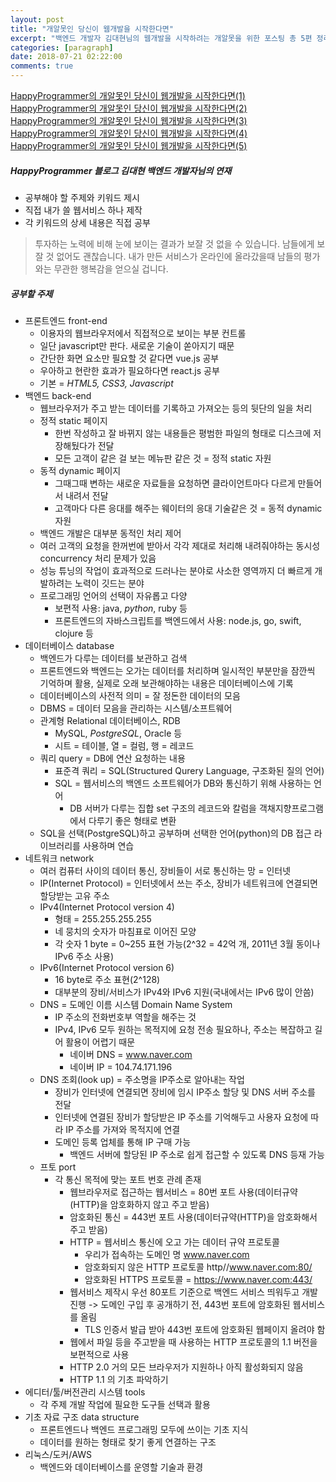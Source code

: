 ```yaml
---
layout: post
title: "개알못인 당신이 웹개발을 시작한다면"
excerpt: "백엔드 개발자 김대현님의 웹개발을 시작하려는 개알못을 위한 포스팅 총 5편 정리<br/>https://medium.com/happyprogrammer-in-jeju/%EA%B0%9C%EC%95%8C%EB%AA%BB%EC%9D%B8-%EB%8B%B9%EC%8B%A0%EC%9D%B4-%EC%9B%B9%EA%B0%9C%EB%B0%9C%EC%9D%84-%EC%8B%9C%EC%9E%91%ED%95%9C%EB%8B%A4%EB%A9%B4-1-9415c014a130"
categories: [paragraph]
date: 2018-07-21 02:22:00
comments: true
---
```


[HappyProgrammer의 개알못인 당신이 웹개발을 시작한다면(1)](https://medium.com/happyprogrammer-in-jeju/%EA%B0%9C%EC%95%8C%EB%AA%BB%EC%9D%B8-%EB%8B%B9%EC%8B%A0%EC%9D%B4-%EC%9B%B9%EA%B0%9C%EB%B0%9C%EC%9D%84-%EC%8B%9C%EC%9E%91%ED%95%9C%EB%8B%A4%EB%A9%B4-1-9415c014a130)
[HappyProgrammer의 개알못인 당신이 웹개발을 시작한다면(2)](https://medium.com/happyprogrammer-in-jeju/%EA%B0%9C%EC%95%8C%EB%AA%BB%EC%9D%B8-%EB%8B%B9%EC%8B%A0%EC%9D%B4-%EC%9B%B9%EA%B0%9C%EB%B0%9C%EC%9D%84-%EC%8B%9C%EC%9E%91%ED%95%9C%EB%8B%A4%EB%A9%B4-2-b1eefc9c12ca)
[HappyProgrammer의 개알못인 당신이 웹개발을 시작한다면(3)]()
[HappyProgrammer의 개알못인 당신이 웹개발을 시작한다면(4)]()
[HappyProgrammer의 개알못인 당신이 웹개발을 시작한다면(5)]()

##### HappyProgrammer 블로그 김대현 백엔드 개발자님의 연재
- 공부해야 할 주제와 키워드 제시
- 직접 내가 쓸 웹서비스 하나 제작 
- 각 키워드의 상세 내용은 직접 공부

> 투자하는 노력에 비해 눈에 보이는 결과가 보잘 것 없을 수 있습니다. 남들에게 보잘 것 없어도 괜찮습니다.
> 내가 만든 서비스가 온라인에 올라갔을때 남들의 평가와는 무관한 행복감을 얻으실 겁니다.

##### 공부할 주제
- 프론트엔드 front-end
  - 이용자의 웹브라우저에서 직접적으로 보이는 부분 컨트롤
  - 일단 javascript만 판다. 새로운 기술이 쏟아지기 때문
  - 간단한 화면 요소만 필요할 것 같다면 vue.js 공부
  - 우아하고 현란한 효과가 필요하다면 react.js 공부
  - 기본 = *HTML5, CSS3, Javascript*
- 백엔드 back-end
  - 웹브라우저가 주고 받는 데이터를 기록하고 가져오는 등의 뒷단의 일을 처리
  - 정적 static 페이지
    - 한번 작성하고 잘 바뀌지 않는 내용들은 평범한 파일의 형태로 디스크에 저장해뒀다가 전달
    - 모든 고객이 같은 걸 보는 메뉴판 같은 것 = 정적 static 자원
  - 동적 dynamic 페이지
    - 그때그때 변하는 새로운 자료들을 요청하면 클라이언트마다 다르게 만들어서 내려서 전달
    - 고객마다 다른 응대를 해주는 웨이터의 응대 기술같은 것 = 동적 dynamic 자원
  - 백엔드 개발은 대부분 동적인 처리 제어
  - 여러 고객의 요청을 한꺼번에 받아서 각각 제대로 처리해 내려줘야하는 동시성 concurrency 처리 문제가 있음
  - 성능 튜닝의 작업이 효과적으로 드러나는 분야로 사소한 영역까지 더 빠르게 개발하려는 노력이 깃드는 분야
  - 프로그래밍 언어의 선택이 자유롭고 다양
    - 보편적 사용: java, *python*, ruby 등
    - 프론트엔드의 자바스크립트를 백엔드에서 사용: node.js, go, swift, clojure 등
- 데이터베이스 database
  - 백엔드가 다루는 데이터를 보관하고 검색
  - 프론트엔드와 백엔드는 오가는 데이터를 처리하며 일시적인 부분만을 잠깐씩 기억하며 활용, 실제로 오래 보관해야하는 내용은 데이터베이스에 기록
  - 데이터베이스의 사전적 의미 = 잘 정돈한 데이터의 모음
  - DBMS = 데이터 모음을 관리하는 시스템/소프트웨어
  - 관계형 Relational 데이터베이스, RDB
    - MySQL, *PostgreSQL*, Oracle 등
    - 시트 = 테이블, 열 = 컬럼, 행 = 레코드
  - 쿼리 query = DB에 연산 요청하는 내용
    - 표준격 쿼리 = SQL(Structured Qurery Language, 구조화된 질의 언어)
    - SQL = 웹서비스의 백엔드 소프트웨어가 DB와 통신하기 위해 사용하는 언어
      - DB 서버가 다루는 집합 set 구조의 레코드와 칼럼을 객채지향프로그램에서 다루기 좋은 형태로 변환
  - SQL을 선택(PostgreSQL)하고 공부하며 선택한 언어(python)의 DB 접근 라이브러리를 사용하며 연습
- 네트워크 network
  - 여러 컴퓨터 사이의 데이터 통신, 장비들이 서로 통신하는 망 = 인터넷
  - IP(Internet Protocol) = 인터넷에서 쓰는 주소, 장비가 네트워크에 연결되면 할당받는 고유 주소
  - IPv4(Internet Protocol version 4) 
    - 형태 = 255.255.255.255
    - 네 뭉치의 숫자가 마침표로 이어진 모양
    - 각 숫자 1 byte = 0~255 표현 가능(2^32 = 42억 개, 2011년 3월 동이나 IPv6 주소 사용)
  - IPv6(Internet Protocol version 6)
    - 16 byte로 주소 표현(2^128)
    - 대부분의 장비/서비스가 IPv4와 IPv6 지원(국내에서는 IPv6 많이 안씀)
  - DNS = 도메인 이름 시스템 Domain Name System
    - IP 주소의 전화번호부 역할을 해주는 것
    - IPv4, IPv6 모두 원하는 목적지에 요청 전송 필요하나, 주소는 복잡하고 길어 활용이 어렵기 때문
      - 네이버 DNS = www.naver.com
      - 네이버 IP = 104.74.171.196
  - DNS 조회(look up) = 주소명을 IP주소로 알아내는 작업
    - 장비가 인터넷에 연결되면 장비에 임시 IP주소 할당 및  DNS 서버 주소를 전달
    - 인터넷에 연결된 장비가 할당받은 IP 주소를 기억해두고 사용자 요청에 따라 IP 주소를 가져와 목적지에 연결
    - 도메인 등록 업체를 통해 IP 구매 가능 
      - 백엔드 서버에 할당된 IP 주소로 쉽게 접근할 수 있도록 DNS 등재 가능
  - 프토 port 
    - 각 통신 목적에 맞는 포트 번호 관례 존재
      - 웹브라우저로 접근하는 웹서비스 = 80번 포트 사용(데이터규약(HTTP)을 암호화하지 않고 주고 받음)
      - 암호화된 통신 = 443번 포트 사용(데이터규약(HTTP)을 암호화해서 주고 받음)
      - HTTP = 웹서비스 통신에 오고 가는 데이터 규약 프로토콜
        - 우리가 접속하는 도메인 명 www.naver.com
        - 암호화되지 않은 HTTP 프로토콜 http//www.naver.com:80/
        - 암호화된 HTTPS 프로토콜 = https://www.naver.com:443/
      - 웹서비스 제작시 우선 80포트 기준으로 백엔드 서비스 띄워두고 개발 진행 -> 도메인 구입 후 공개하기 전, 443번 포트에 암호화된 웹서비스를 올림
        - TLS 인증서 발급 받아 443번 포트에 암호화된 웹페이지 올려야 함 
      - 웹에서 파일 등을 주고받을 때 사용하는 HTTP 프로토콜의 1.1 버전을 보편적으로 사용
      - HTTP 2.0 거의 모든 브라우저가 지원하나 아직 활성화되지 않음
      - HTTP 1.1 의 기초 파악하기
- 에디터/툴/버전관리 시스템 tools
  - 각 주제 개발 작업에 필요한 도구들 선택과 활용
- 기초 자료 구조 data structure
  - 프론트엔드나 백엔드 프로그래밍 모두에 쓰이는 기초 지식
  - 데이터를 원하는 형태로 찾기 좋게 연결하는 구조
- 리눅스/도커/AWS
  - 백엔드와 데이터베이스를 운영할 기술과 환경






